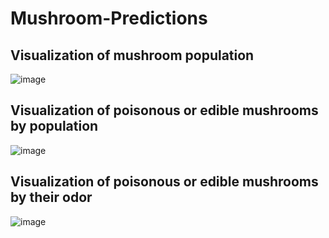 # Mushroom-Predictions
## Visualization of mushroom population
![image](https://user-images.githubusercontent.com/111465865/197087895-0b1dca9d-d1e0-41e3-863f-825da7cfb904.png)
## Visualization of poisonous or edible mushrooms by population
![image](https://user-images.githubusercontent.com/111465865/197088383-d9c76cd6-bf1c-4346-989f-bf3cae5c9779.png)
## Visualization of poisonous or edible mushrooms by their odor
![image](https://user-images.githubusercontent.com/111465865/197088457-94882216-ac41-4b51-b67b-9647d64dc7c7.png)
